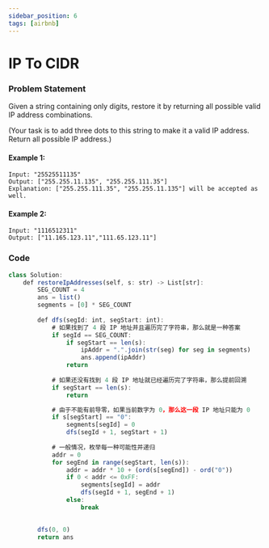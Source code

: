```yaml
---
sidebar_position: 6
tags: [airbnb]
---
```


# IP To CIDR

### Problem Statement

Given a string containing only digits, restore it by returning all possible valid IP address combinations.

(Your task is to add three dots to this string to make it a valid IP address. Return all possible IP address.)

#### Example 1:

```
Input: "25525511135"
Output: ["255.255.11.135", "255.255.111.35"]
Explanation: ["255.255.111.35", "255.255.11.135"] will be accepted as well.
```

#### Example 2:

```
Input: "1116512311"
Output: ["11.165.123.11","111.65.123.11"]
```

### Code

```jsx title="Python"
class Solution:
    def restoreIpAddresses(self, s: str) -> List[str]:
        SEG_COUNT = 4
        ans = list()
        segments = [0] * SEG_COUNT
        
        def dfs(segId: int, segStart: int):
            # 如果找到了 4 段 IP 地址并且遍历完了字符串，那么就是一种答案
            if segId == SEG_COUNT:
                if segStart == len(s):
                    ipAddr = ".".join(str(seg) for seg in segments)
                    ans.append(ipAddr)
                return
            
            # 如果还没有找到 4 段 IP 地址就已经遍历完了字符串，那么提前回溯
            if segStart == len(s):
                return

            # 由于不能有前导零，如果当前数字为 0，那么这一段 IP 地址只能为 0
            if s[segStart] == "0":
                segments[segId] = 0
                dfs(segId + 1, segStart + 1)
            
            # 一般情况，枚举每一种可能性并递归
            addr = 0
            for segEnd in range(segStart, len(s)):
                addr = addr * 10 + (ord(s[segEnd]) - ord("0"))
                if 0 < addr <= 0xFF:
                    segments[segId] = addr
                    dfs(segId + 1, segEnd + 1)
                else:
                    break
        

        dfs(0, 0)
        return ans
```
